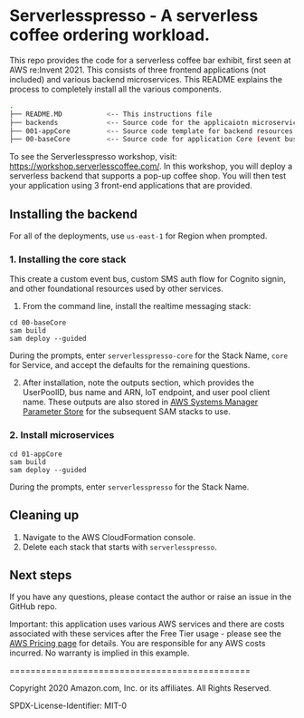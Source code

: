 # Serverlesspresso - A serverless coffee ordering workload.

This repo provides the code for a serverless coffee bar exhibit, first seen at AWS re:Invent 2021. This consists of three frontend applications (not included) and various backend microservices. This README explains the  process to completely install all the various components.



```bash
.
├── README.MD           <-- This instructions file
├── backends            <-- Source code for the applicaiotn microservices and resources
├── 001-appCore         <-- Source code template for backend resources
├── 00-baseCore         <-- Source code for application Core (event bus and config tables)
```

To see the Serverlesspresso workshop, visit: https://workshop.serverlesscoffee.com/.
In this workshop, you will deploy a serverless backend that supports a pop-up coffee shop. You will then test your application using 3 front-end applications that are provided.


## Installing the backend

For all of the deployments, use `us-east-1` for Region when prompted.

### 1. Installing the core stack

This create a custom event bus, custom SMS auth flow for Cognito signin, and other foundational resources used by other services.

1. From the command line, install the realtime messaging stack:
```
cd 00-baseCore
sam build
sam deploy --guided
```
During the prompts, enter `serverlesspresso-core` for the Stack Name, `core` for Service, and accept the defaults for the remaining questions.

2. After installation, note the outputs section, which provides the UserPoolID, bus name and ARN, IoT endpoint, and user pool client name. These outputs are also stored in [AWS Systems Manager Parameter Store](https://console.aws.amazon.com/systems-manager/parameters/) for the subsequent SAM stacks to use.

### 2. Install microservices

```
cd 01-appCore
sam build
sam deploy --guided
```
During the prompts, enter `serverlesspresso` for the Stack Name.

## Cleaning up

1. Navigate to the AWS CloudFormation console.
2. Delete each stack that starts with `serverlesspresso`.

## Next steps
If you have any questions, please contact the author or raise an issue in the GitHub repo.

Important: this application uses various AWS services and there are costs associated with these services after the Free Tier usage - please see the [AWS Pricing page](https://aws.amazon.com/pricing/) for details. You are responsible for any AWS costs incurred. No warranty is implied in this example.


==============================================


Copyright 2020 Amazon.com, Inc. or its affiliates. All Rights Reserved.

SPDX-License-Identifier: MIT-0

